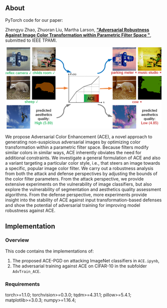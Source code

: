 ## About
PyTorch code for our paper:

Zhengyu Zhao, Zhuoran Liu, Martha Larson, [**"Adversarial Robustness Against Image Color Transformation within Parametric Filter Space
"**](), submitted to IEEE TPAMI.
<p align="center">
  <img src="https://github.com/ZhengyuZhao/ACE/blob/master/Journal_version/Figures/illustration.PNG" width='800'>
</p>

We propose Adversarial Color Enhancement (ACE), a novel approach to generating non-suspicious adversarial images by optimizing color transformation within a parametric filter space. Because filters modify similar colors in similar ways, ACE inherently obviates the need for additional constraints. We investigate a general formulation of ACE and also a variant targeting a particular color style, i.e., that steers an image towards a specific, popular image color filter. We carry out a robustness analysis from both the attack and defense perspectives by adjusting the bounds of the color filter parameters. From the attack perspective, we provide extensive experiments on the vulnerability of image classifiers, but also explore the vulnerability of segmentation and aesthetics quality assessment algorithms. From the defense perspective, more experiments provide insight into the stability of ACE against input transformation-based defenses and show the potential of adversarial training for improving model robustness against ACE.

## Implementation

### Overview

This code contains the implementations of:
 1. The proposed ACE-PGD on attacking ImageNet classifiers in ```ACE.ipynb```,
 2. The adversarial training against ACE on CIFAR-10 in the subfolder ```AdvTrain_ACE```.
 
### Requirements
torch>=1.1.0; torchvision>=0.3.0; tqdm>=4.31.1; pillow>=5.4.1; matplotlib>=3.0.3;  numpy>=1.16.4; 

